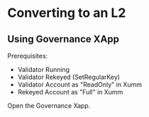 # Converting to an L2

## Using Governance XApp

Prerequisites:

* Validator Running
* Validator Rekeyed (SetRegularKey)
* Validator Account as "ReadOnly" in Xumm
* Rekeyed Account as "Full" in Xumm

Open the Governance Xapp.&#x20;
